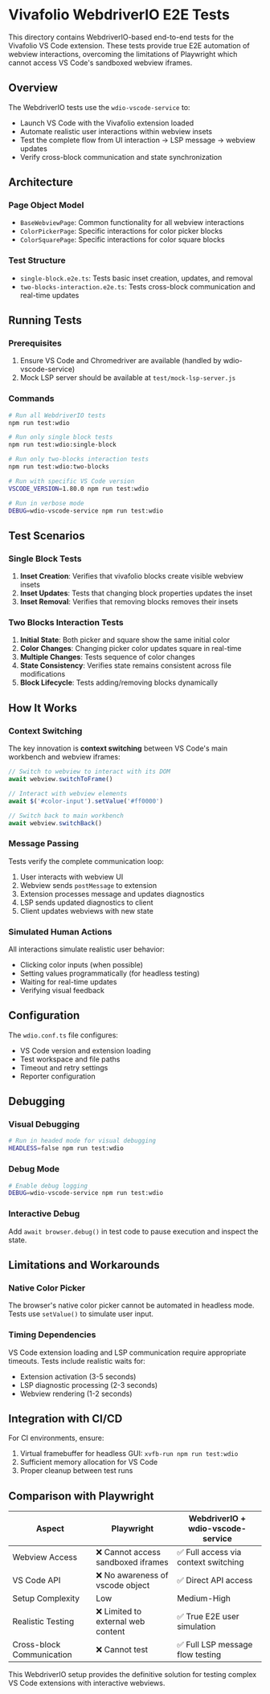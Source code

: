 # Vivafolio WebdriverIO E2E Tests

This directory contains WebdriverIO-based end-to-end tests for the Vivafolio VS Code extension. These tests provide true E2E automation of webview interactions, overcoming the limitations of Playwright which cannot access VS Code's sandboxed webview iframes.

## Overview

The WebdriverIO tests use the `wdio-vscode-service` to:
- Launch VS Code with the Vivafolio extension loaded
- Automate realistic user interactions within webview insets
- Test the complete flow from UI interaction → LSP message → webview updates
- Verify cross-block communication and state synchronization

## Architecture

### Page Object Model
- `BaseWebviewPage`: Common functionality for all webview interactions
- `ColorPickerPage`: Specific interactions for color picker blocks
- `ColorSquarePage`: Specific interactions for color square blocks

### Test Structure
- `single-block.e2e.ts`: Tests basic inset creation, updates, and removal
- `two-blocks-interaction.e2e.ts`: Tests cross-block communication and real-time updates

## Running Tests

### Prerequisites
1. Ensure VS Code and Chromedriver are available (handled by wdio-vscode-service)
2. Mock LSP server should be available at `test/mock-lsp-server.js`

### Commands

```bash
# Run all WebdriverIO tests
npm run test:wdio

# Run only single block tests
npm run test:wdio:single-block

# Run only two-blocks interaction tests
npm run test:wdio:two-blocks

# Run with specific VS Code version
VSCODE_VERSION=1.80.0 npm run test:wdio

# Run in verbose mode
DEBUG=wdio-vscode-service npm run test:wdio
```

## Test Scenarios

### Single Block Tests
1. **Inset Creation**: Verifies that vivafolio blocks create visible webview insets
2. **Inset Updates**: Tests that changing block properties updates the inset
3. **Inset Removal**: Verifies that removing blocks removes their insets

### Two Blocks Interaction Tests
1. **Initial State**: Both picker and square show the same initial color
2. **Color Changes**: Changing picker color updates square in real-time
3. **Multiple Changes**: Tests sequence of color changes
4. **State Consistency**: Verifies state remains consistent across file modifications
5. **Block Lifecycle**: Tests adding/removing blocks dynamically

## How It Works

### Context Switching
The key innovation is **context switching** between VS Code's main workbench and webview iframes:

```typescript
// Switch to webview to interact with its DOM
await webview.switchToFrame()

// Interact with webview elements
await $('#color-input').setValue('#ff0000')

// Switch back to main workbench
await webview.switchBack()
```

### Message Passing
Tests verify the complete communication loop:

1. User interacts with webview UI
2. Webview sends `postMessage` to extension
3. Extension processes message and updates diagnostics
4. LSP sends updated diagnostics to client
5. Client updates webviews with new state

### Simulated Human Actions
All interactions simulate realistic user behavior:
- Clicking color inputs (when possible)
- Setting values programmatically (for headless testing)
- Waiting for real-time updates
- Verifying visual feedback

## Configuration

The `wdio.conf.ts` file configures:
- VS Code version and extension loading
- Test workspace and file paths
- Timeout and retry settings
- Reporter configuration

## Debugging

### Visual Debugging
```bash
# Run in headed mode for visual debugging
HEADLESS=false npm run test:wdio
```

### Debug Mode
```bash
# Enable debug logging
DEBUG=wdio-vscode-service npm run test:wdio
```

### Interactive Debug
Add `await browser.debug()` in test code to pause execution and inspect the state.

## Limitations and Workarounds

### Native Color Picker
The browser's native color picker cannot be automated in headless mode. Tests use `setValue()` to simulate user input.

### Timing Dependencies
VS Code extension loading and LSP communication require appropriate timeouts. Tests include realistic waits for:
- Extension activation (3-5 seconds)
- LSP diagnostic processing (2-3 seconds)
- Webview rendering (1-2 seconds)

## Integration with CI/CD

For CI environments, ensure:
1. Virtual framebuffer for headless GUI: `xvfb-run npm run test:wdio`
2. Sufficient memory allocation for VS Code
3. Proper cleanup between test runs

## Comparison with Playwright

| Aspect | Playwright | WebdriverIO + wdio-vscode-service |
|--------|------------|-----------------------------------|
| Webview Access | ❌ Cannot access sandboxed iframes | ✅ Full access via context switching |
| VS Code API | ❌ No awareness of vscode object | ✅ Direct API access |
| Setup Complexity | Low | Medium-High |
| Realistic Testing | ❌ Limited to external web content | ✅ True E2E user simulation |
| Cross-block Communication | ❌ Cannot test | ✅ Full LSP message flow testing |

This WebdriverIO setup provides the definitive solution for testing complex VS Code extensions with interactive webviews.
